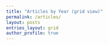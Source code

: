 ```yaml
---
title: "Articles by Year (grid view)"
permalink: /articles/
layout: posts
entries_layout: grid
author_profile: true
---
```

